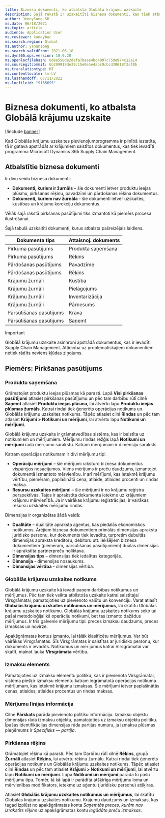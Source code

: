 ```yaml
---
title: Biznesa dokumenti, ko atbalsta Globālā krājumu uzskaite
description: Šajā rakstā ir uzskaitīti biznesa dokumenti, kas tiek atbalstīti ar globālo krājumu uzskaiti. Tajā sniegts arī detalizēts piemērs par pirkšanas pasūtījuma dokumentiem.
author: JennySong-SH
ms.date: 06/18/2021
ms.topic: article
audience: Application User
ms.reviewer: kamaybac
ms.search.region: Global
ms.author: yanansong
ms.search.validFrom: 2021-06-18
ms.dyn365.ops.version: 10.0.20
ms.openlocfilehash: 0dee558de2defa7baae4bc4097c750e974c12a14
ms.sourcegitcommit: 6b209919de39c15e0ebe4abc9cbcd30618f2af0b
ms.translationtype: MT
ms.contentlocale: lv-LV
ms.lasthandoff: 07/11/2022
ms.locfileid: "9135695"
---
```

# <a name="business-documents-supported-by-global-inventory-accounting"></a>Biznesa dokumenti, ko atbalsta Globālā krājumu uzskaite

[!include [banner](../includes/banner.md)]

Kad Globālās krājumu uzskaites pievienojumprogramma ir pilnībā iestatīta, tā ir gatava apstrādāt ar krājumiem saistītos dokumentus, kas tiek ievadīti programmā Microsoft Dynamics 365 Supply Chain Management.

## <a name="supported-business-documents"></a>Atbalstītie biznesa dokumenti

Ir divu veidu biznesa dokumenti:

- **Dokumenti, kuriem ir žurnāls** – šie dokumenti ietver produktu ieejas plūsmu, pirkšanas rēķinu, pavadzīmi un pārdošanas rēķina dokumentus.
- **Dokumenti, kuriem nav žurnāla** - šie dokumenti ietver uzskaites, kustības un krājumu korekciju dokumentus.

Vēlāk šajā rakstā pirkšanas pasūtījumi tiks izmantoti kā piemērs procesa ilustrēšanai.

Šajā tabulā uzskaitīti dokumenti, kurus atbalsta pašreizējais laidiens.

| Dokumenta tips      | Attaisnoj. dokuments        |
|--------------------|-----------------|
| Pirkuma pasūtījums     | Produkta saņemšana |
| Pirkuma pasūtījums     | Rēķins         |
| Pārdošanas pasūtījums        | Pavadzīme    |
| Pārdošanas pasūtījums        | Rēķins         |
| Krājumu žurnāli | Kustība        |
| Krājumu žurnāli | Pielāgojums      |
| Krājumu žurnāli | Inventarizācija        |
| Krājumu žurnāli | Pārnesums        |
| Pārsūtīšanas pasūtījums     | Krava        |
| Pārsūtīšanas pasūtījums     | Saņemt         |

> [!IMPORTANT]
> Globālā krājumu uzskaite asinhroni apstrādā dokumentus, kas ir ievadīti Supply Chain Management. Attiecībā uz problemātiskajiem dokumentiem netiek rādīts neviens kļūdas ziņojums.

## <a name="example-purchase-order"></a>Piemērs: Pirkšanas pasūtījums

### <a name="product-receipt"></a>Produktu saņemšana

Grāmatojiet produktu ieejas plūsmas kā parasti. Lapā **Visi pirkšanas pasūtījumi** atlasiet pirkšanas pasūtījumu un pēc tam darbību rūtī cilnē **Saņemt** atlasiet **Produktu ieejas plūsma**, lai atvērtu lapu **Produktu ieejas plūsmas žurnāls**. Katrai rindai tiek ģenerēts operācijas notikums un Globālās krājumu uzskaites notikums. Tāpēc atlasiet cilni **Rindas** un pēc tam atlasiet **Krājumi \> Notikumi un mērījumi**, lai atvērtu lapu **Notikumi un mērījumi**.

Globālā krājumu uzskaite ir grāmatvedības sistēma, kas ir balstīta uz notikumiem un mērījumiem. Mērījumu rindas režģis lapā **Notikumi un mērījumi** rāda mērījumu sarakstu. Katram mērījumam ir dimensiju saraksts.

Katram operācijas notikumam ir divi mērījumu tipi:

- **Operāciju mērījumi** – šie mērījumi raksturo biznesa dokumentus vispārējos nosacījumos. Viens mērījums ir preču daudzums, izmantojot dokumentā izmantoto mērvienību. Ir arī mērījumi, kas ietekmē krājumu vērtību, piemēram, paplašinātā cena, atlaide, atlaides procenti un rindas maksa.
- **Resursu uzskaites mērījumi** – šie mērījumi ir no krājumu reģistra perspektīvas. Tajos ir aprakstīta dokumenta ietekme uz krājumiem krājumu mērvienībā. Ja ir vairākas krājumu reģistrācijas, ir vairākas resursu uzskaites mērījumu rindas.

Dimensijas ir organizētas šādā veidā:

- **Dualitāte** – dualitāte apraksta aģentus, kas piedalās ekonomiskos notikumos. Ārējiem biznesa dokumentiem primālās dimensijas apraksta juridisko personu, kur dokuments tiek ievadīts, turpretim dubultās dimensijas apraksta kreditoru, debitoru utt. Iekšējiem biznesa dokumentiem (piemēram, pārsūtīšanas pasūtījumiem) duālās dimensijās ir aprakstīta partnerpreču noliktava.
- **Dimensijas tips** – dimensijas tiek iedalītas kategorijās.
- **Dimansija** - dimensijas nosaukums.
- **Dimansijas vērtība** - dimensijas vērtiba.

### <a name="global-inventory-accounting-event"></a>Globālās krājumu uzskaites notikums

Globālā krājumu uzskaite kā ievadi paņem darbības notikumus un mērījumus. Pēc tam tiek veikta atbilstoša uzskaite katrai saistītajai Virsgrāmatai, pamatojoties uz pievienoto valūtu un konvenciju. Varat atlasīt **Globālās krājumu uzskaites notikumus un mērījumus**, lai skatītu Globālās krājumu uzskaites notikumu. Globālās krājumu uzskaites notikums seko tai pašai metodoloģijai kā operāciju notikumi, bet tas izmanto dažādus mērījumus. Ir trīs galvenie mērījumu tipi: preces izmaksu daudzums, preces izmaksas un novirze.

Apakšgrāmatas kontus izmanto, lai tālāk klasificētu mērījumus. Var būt vairākas Virsgrāmatas. Šīs Virsgrāmatas ir saistītas ar juridisko personu, kur dokuments ir ievadīts. Notikumus un mērījumus katrai Virsgrāmatai var skatīt, mainot lauka **Virsgrāmata** vērtību.

### <a name="cost-element"></a>Izmaksu elements

Pamatojoties uz izmaksu elementu politiku, kas ir pievienota Virsgrāmatai, sistēma piešķir izmaksu elementu katram iegrāmatotā operācijas notikuma mērījumam, kas ietekmē krājumu izmaksas. Šie mērījumi ietver paplašinātās cenas, atlaides, atlaides procentus un rindas maksas.

### <a name="measurement-line-details"></a>Mērījumu līnijas informācija

Cilne **Pārskats** parāda pievienoto politiku informāciju. Izmaksu objektu dimensijas rāda izmaksu objektu, pamatojoties uz izmaksu objektu politiku. Īpašas identifikācijas dimensijas rāda partijas numuru, ja izmaksu plūsmas pieņēmums ir *Specifisks — partija*.

### <a name="purchase-invoice"></a>Pirkšanas rēķins

Grāmatojiet rēķinu kā parasti. Pēc tam Darbību rūtī cilnē **Rēķins**, grupā **Žurnāli** atlasiet **Rēķins**, lai atvērtu rēķinu žurnālu. Katrai rindai tiek ģenerēts operācijas notikums un Globālās krājumu uzskaites notikums. Tāpēc atlasiet cilni **Rindas** un pēc tam atlasiet **Krājumi \> Notikumi un mērījumi**, lai atvērtu lapu **Notikumi un mērījumi**. Lapa **Notikumi un mērījumi** parāda to pašu mērījumu tipu. Tomēr, tā kā lapā ir parādīta atšķirīga mērījumu loma un mērvienības modifikators, ietekme uz aģentu (juridisku personu) atšķiras.

Atlasiet **Globālās krājumu uzskaites notikumus un mērījumus**, lai skatītu Globālās krājumu uzskaites notikumu. Krājumu daudzums un izmaksas, kas tagad izplūst no apakšgrāmatas konta *Saņemtās preces, kurām nav izrakstīts rēķins* uz apakšgrāmatas kontu *Iegādāto preču izmaksas*.
